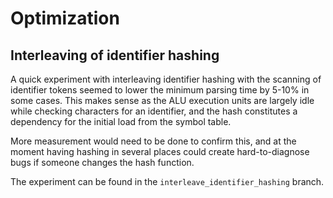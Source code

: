 # Optimization

## Interleaving of identifier hashing

A quick experiment with interleaving identifier hashing with the scanning of identifier tokens seemed to lower the minimum parsing time by 5-10% in some cases. This makes sense as the ALU execution units are largely idle while checking characters for an identifier, and the hash constitutes a dependency for the initial load from the symbol table.

More measurement would need to be done to confirm this, and at the moment having hashing in several places could create hard-to-diagnose bugs if someone changes the hash function.

The experiment can be found in the `interleave_identifier_hashing` branch.
